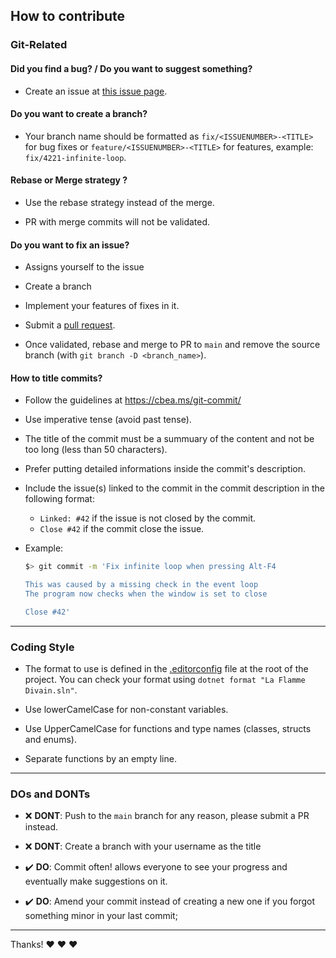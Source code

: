 ## How to contribute

### Git-Related

#### **Did you find a bug?** / **Do you want to suggest something?**

- Create an issue at [this issue page](https://github.com/AndreasLrx/LaFlammeDivain/issues).

#### **Do you want to create a branch?**

- Your branch name should be formatted as `fix/<ISSUENUMBER>-<TITLE>` for bug fixes or `feature/<ISSUENUMBER>-<TITLE>` for features, example: `fix/4221-infinite-loop`.

#### **Rebase or Merge strategy ?**

- Use the rebase strategy instead of the merge.

- PR with merge commits will not be validated.

#### **Do you want to fix an issue?**

- Assigns yourself to the issue

- Create a branch

- Implement your features of fixes in it.

- Submit a [pull request](https://github.com/AndreasLrx/LaFlammeDivain/pulls).

- Once validated, rebase and merge to PR to `main` and remove the source branch (with `git branch -D <branch_name>`).

#### **How to title commits?**

- Follow the guidelines at https://cbea.ms/git-commit/

- Use imperative tense (avoid past tense).

- The title of the commit must be a summuary of the content and not be too long (less than 50 characters).

- Prefer putting detailed informations inside the commit's description.

- Include the issue(s) linked to the commit in the commit description in the following format:
  - `Linked: #42` if the issue is not closed by the commit. 
  - `Close #42` if the commit close the issue.

- Example:

  ```sh
  $> git commit -m 'Fix infinite loop when pressing Alt-F4

  This was caused by a missing check in the event loop
  The program now checks when the window is set to close

  Close #42'
  ```

---

### Coding Style

- The format to use is defined in the [.editorconfig](https://github.com/AndreasLrx/LaFlammeDivain/blob/main/.editorconfig) file at the root of the project. You can check your format using `dotnet format "La Flamme Divain.sln"`.

- Use lowerCamelCase for non-constant variables.

- Use UpperCamelCase for functions and type names (classes, structs and enums).

- Separate functions by an empty line.

---

### **DOs and DONTs**

- :x: **DONT**: Push to the `main` branch for any reason, please submit a PR instead.

- :x: **DONT**: Create a branch with your username as the title

- :heavy_check_mark: **DO**: Commit often! allows everyone to see your progress and eventually make suggestions on it.

- :heavy_check_mark: **DO**: Amend your commit instead of creating a new one if you forgot something minor in your last commit;

---

Thanks! :heart: :heart: :heart:
